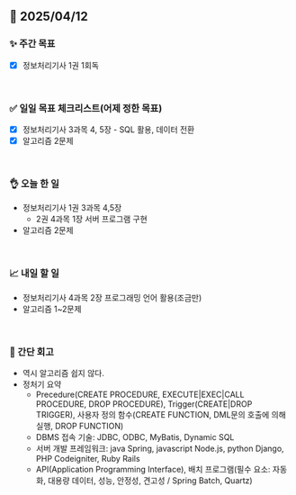 ## 📅 2025/04/12


### ✨ 주간 목표

- [x] 정보처리기사 1권 1회독

<br/>

### ✅ 일일 목표 체크리스트(어제 정한 목표)

- [x] 정보처리기사 3과목 4, 5장 - SQL 활용, 데이터 전환
- [x] 알고리즘 2문제

<br/>

### 👌 오늘 한 일

- 정보처리기사 1권 3과목 4,5장
  - 2권 4과목 1장 서버 프로그램 구현
- 알고리즘 2문제

<br/>

### 📈 내일 할 일

- 정보처리기사 4과목 2장 프로그래밍 언어 활용(조금만)
- 알고리즘 1~2문제
  
<br/>

### 💭 간단 회고

- 역시 알고리즘 쉽지 않다.
- 정처기 요약
  - Precedure(CREATE PROCEDURE, EXECUTE|EXEC|CALL PROCEDURE, DROP PROCEDURE), Trigger(CREATE|DROP TRIGGER), 사용자 정의 함수(CREATE FUNCTION, DML문의 호출에 의해 실행, DROP FUNCTION)
  - DBMS 접속 기술: JDBC, ODBC, MyBatis, Dynamic SQL
  - 서버 개발 프레임워크: java Spring, javascript Node.js, python Django, PHP Codeigniter, Ruby Rails
  - API(Application Programming Interface), 배치 프로그램(필수 요소: 자동화, 대용량 데이터, 성능, 안정성, 견고성 / Spring Batch, Quartz)
